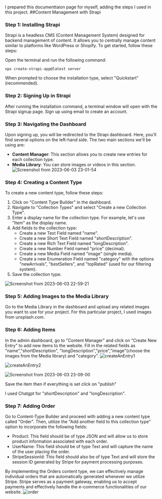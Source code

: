 I prepared this documenttaion page for myself, adding the steps I used in this project.
##Content Management with Strapi

### Step 1: Installing Strapi

Strapi is a headless CMS (Content Management System) designed for backend management of content. It allows you to centrally manage content similar to platforms like WordPress or Shopify. To get started, follow these steps:

Open the terminal and run the following command:

```
npx create-strapi-app@latest server
```

When prompted to choose the installation type, select "Quickstart" (recommended).

### Step 2: Signing Up in Strapi

After running the installation command, a terminal window will open with the Strapi signup page. Sign up using email to create an account.

### Step 3: Navigating the Dashboard

Upon signing up, you will be redirected to the Strapi dashboard. Here, you'll find several options on the left-hand side. The two main sections we'll be using are:

- **Content Manager**: This section allows you to create new entries for each collection type.
- **Media Library**: You can store images or videos in this section.
![Screenshot from 2023-06-03 23-01-54](https://github.com/HandanYenial/server/assets/88174651/905b2e71-574b-4218-91ad-8de2b1ee5134)

### Step 4: Creating a Content Type

To create a new content type, follow these steps:

1. Click on "Content Type Builder" in the dashboard.
2. Navigate to "Collection Types" and select "Create a new Collection Type".
3. Enter a display name for the collection type. For example, let's use "Item" as the display name.
4. Add fields to the collection type:
   - Create a new Text Field named "name".
   - Create a new Short Text Field named "shortDescription".
   - Create a new Rich Text Field named "longDescription".
   - Create a new Number Field named "price" (decimal).
   - Create a new Media Field named "image" (single media).
   - Create a new Enumeration Field named "category" with the options "newArrivals", "bestSellers", and "topRated" (used for our filtering system).
5. Save the collection type.

![Screenshot from 2023-06-03 22-59-21](https://github.com/HandanYenial/server/assets/88174651/681dd3de-1348-4d5e-aea6-00f6d155fe7e)

### Step 5: Adding Images to the Media Library

Go to the Media Library in the dashboard and upload any related images you want to use for your project. For this particular project, I used images from unsplash.com.

### Step 6: Adding Items
In the admin dashboard, go to "Content Manager" and click on "Create New Entry" to add new items to the website.
Fill in the related fields as "name","shortDescription", "longDescription","price","image"(choose the images from the Media library) and "category".
![createAnEntry1](https://github.com/HandanYenial/server/assets/88174651/b1a3595f-9919-4319-85a6-6f4c90187be2)

![createAnEntry2](https://github.com/HandanYenial/server/assets/88174651/4eb78eca-78f9-4c93-adbf-84724b7ef627)


![Screenshot from 2023-06-03 23-09-00](https://github.com/HandanYenial/server/assets/88174651/2ea52313-aeec-4f04-bd4f-ab1b33c71228)

Save the item then if everything is set click on "publish"

I used Chatgpt for "shortDescription" and "longDescription".

### Step 7: Adding Order
Go to Content-Type Builder and proceed with adding a new content type called "Order". Then, utilize the "Add another field to this collection type" option to incorporate the following fields:
- Product: This field should be of type JSON and will allow us to store product information associated with each order.
- UserName: This field should be of type Text and will capture the name of the user placing the order.
- StripeSessionId: This field should also be of type Text and will store the session ID generated by Stripe for payment processing purposes.

By implementing the Orders content type, we can effectively manage individual orders that are automatically generated whenever we utilize Stripe. Stripe serves as a payment gateway, enabling us to accept payments and effectively handle the e-commerce functionalities of our website.
![order](https://github.com/HandanYenial/server/assets/88174651/0a01b1ea-e283-4d97-90cd-f24bc60a7873)
